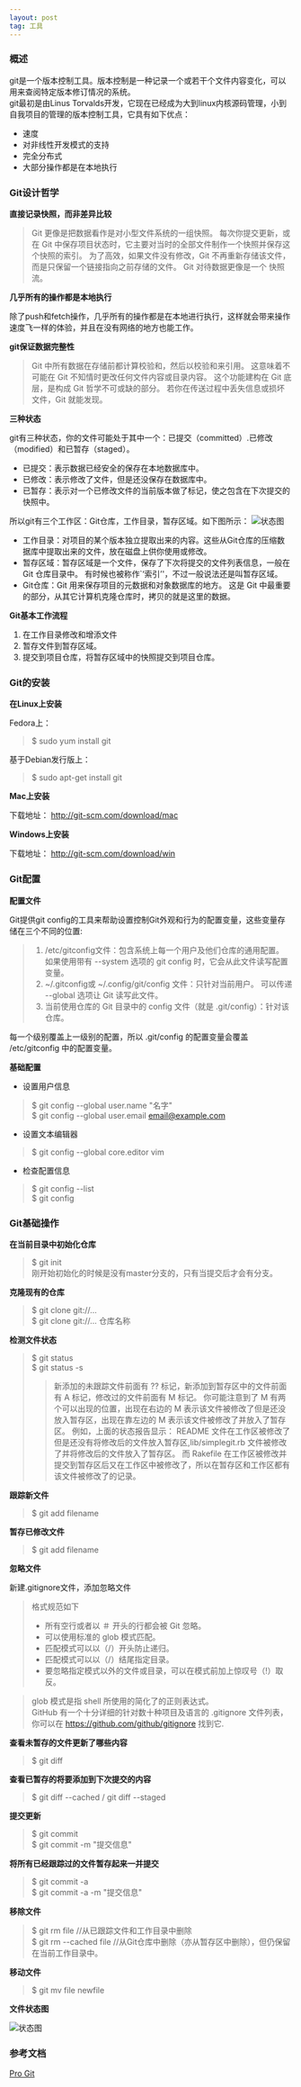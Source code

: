 ```yaml
---
layout: post
tag: 工具
---
```


### 概述

git是一个版本控制工具。版本控制是一种记录一个或若干个文件内容变化，可以用来查阅特定版本修订情况的系统。  
git最初是由Linus Torvalds开发，它现在已经成为大到linux内核源码管理，小到自我项目的管理的版本控制工具，它具有如下优点：  
* 速度
* 对非线性开发模式的支持
* 完全分布式
* 大部分操作都是在本地执行

### Git设计哲学

**直接记录快照，而非差异比较**

> Git 更像是把数据看作是对小型文件系统的一组快照。 每次你提交更新，或在 Git 中保存项目状态时，它主要对当时的全部文件制作一个快照并保存这个快照的索引。 为了高效，如果文件没有修改，Git 不再重新存储该文件，而是只保留一个链接指向之前存储的文件。 Git 对待数据更像是一个 快照流。

**几乎所有的操作都是本地执行**

除了push和fetch操作，几乎所有的操作都是在本地进行执行，这样就会带来操作速度飞一样的体验，并且在没有网络的地方也能工作。

**git保证数据完整性**

> Git 中所有数据在存储前都计算校验和，然后以校验和来引用。 这意味着不可能在 Git 不知情时更改任何文件内容或目录内容。 这个功能建构在 Git 底层，是构成 Git 哲学不可或缺的部分。 若你在传送过程中丢失信息或损坏文件，Git 就能发现。

**三种状态**

git有三种状态，你的文件可能处于其中一个：已提交（committed）.已修改（modified）和已暂存（staged）。  
* 已提交：表示数据已经安全的保存在本地数据库中。  
* 已修改：表示修改了文件，但是还没保存在数据库中。  
* 已暂存：表示对一个已修改文件的当前版本做了标记，使之包含在下次提交的快照中。  

所以git有三个工作区：Git仓库，工作目录，暂存区域。如下图所示：
![状态图](/images/posts/git/areas.png)

* 工作目录：对项目的某个版本独立提取出来的内容。这些从Git仓库的压缩数据库中提取出来的文件，放在磁盘上供你使用或修改。  
* 暂存区域：暂存区域是一个文件，保存了下次将提交的文件列表信息，一般在 Git 仓库目录中。 有时候也被称作`‘索引’'，不过一般说法还是叫暂存区域。  
* Git仓库：Git 用来保存项目的元数据和对象数据库的地方。 这是 Git 中最重要的部分，从其它计算机克隆仓库时，拷贝的就是这里的数据。    

**Git基本工作流程**

1. 在工作目录修改和增添文件
2. 暂存文件到暂存区域。
3. 提交到项目仓库，将暂存区域中的快照提交到项目仓库。

### Git的安装

**在Linux上安装**

Fedora上：  
> $ sudo yum install git   

基于Debian发行版上：  
> $ sudo apt-get install git   

**Mac上安装** 

下载地址：  http://git-scm.com/download/mac   

**Windows上安装** 

下载地址： http://git-scm.com/download/win  

### Git配置

**配置文件**

Git提供git config的工具来帮助设置控制Git外观和行为的配置变量，这些变量存储在三个不同的位置:
> 1. /etc/gitconfig文件：包含系统上每一个用户及他们仓库的通用配置。 如果使用带有 --system 选项的 git config 时，它会从此文件读写配置变量。
> 2. ~/.gitconfig或 ~/.config/git/config 文件：只针对当前用户。 可以传递 --global 选项让 Git 读写此文件。
> 3. 当前使用仓库的 Git 目录中的 config 文件（就是 .git/config）：针对该仓库。

每一个级别覆盖上一级别的配置，所以 .git/config 的配置变量会覆盖 /etc/gitconfig 中的配置变量。

**基础配置**

* 设置用户信息  
> $ git config --global user.name "名字"  
> $ git config --global user.email email@example.com  
* 设置文本编辑器
> $ git config --global core.editor vim  
* 检查配置信息  
> $ git config --list  
> $ git config <key>

### Git基础操作

**在当前目录中初始化仓库**

> $ git init   
刚开始初始化的时候是没有master分支的，只有当提交后才会有分支。  

**克隆现有的仓库**

> $ git clone git://...  
> $ git clone git://...  仓库名称  

**检测文件状态**

> $ git status  
> $ git status -s  
>> 新添加的未跟踪文件前面有 ?? 标记，新添加到暂存区中的文件前面有 A 标记，修改过的文件前面有 M 标记。 你可能注意到了 M 有两个可以出现的位置，出现在右边的 M 表示该文件被修改了但是还没放入暂存区，出现在靠左边的 M 表示该文件被修改了并放入了暂存区。 例如，上面的状态报告显示： README 文件在工作区被修改了但是还没有将修改后的文件放入暂存区,lib/simplegit.rb 文件被修改了并将修改后的文件放入了暂存区。 而 Rakefile 在工作区被修改并提交到暂存区后又在工作区中被修改了，所以在暂存区和工作区都有该文件被修改了的记录。



**跟踪新文件**

> $ git add filename  

**暂存已修改文件**

> $ git add filename  

**忽略文件**

新建.gitignore文件，添加忽略文件  
> 格式规范如下
> * 所有空行或者以 ＃ 开头的行都会被 Git 忽略。  
> * 可以使用标准的 glob 模式匹配。  
> * 匹配模式可以以（/）开头防止递归。  
> * 匹配模式可以以（/）结尾指定目录。  
> * 要忽略指定模式以外的文件或目录，可以在模式前加上惊叹号（!）取反。  

>  glob 模式是指 shell 所使用的简化了的正则表达式。  
> GitHub 有一个十分详细的针对数十种项目及语言的 .gitignore 文件列表，你可以在 https://github.com/github/gitignore 找到它.  

**查看未暂存的文件更新了哪些内容**

> $ git diff

**查看已暂存的将要添加到下次提交的内容**

> $ git diff --cached / git diff --staged

**提交更新**

> $ git commit  
> $ git commit -m "提交信息"  

**将所有已经跟踪过的文件暂存起来一并提交**

> $ git commit -a  
> $ git commit -a -m "提交信息"  

**移除文件**

> $ git rm file   //从已跟踪文件和工作目录中删除  
> $ git rm --cached file    //从Git仓库中删除（亦从暂存区中删除），但仍保留在当前工作目录中。  

**移动文件**

> $ git mv file newfile

**文件状态图**

![状态图](/images/posts/git/lifecycle.png)

### 参考文档

[Pro Git](https://git-scm.com/book/en/v2)
